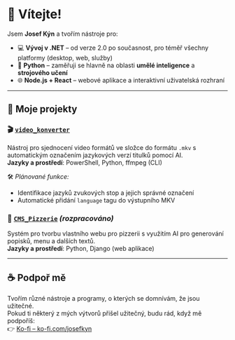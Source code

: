 # 👋 Vítejte!

Jsem **Josef Kýn** a tvořím nástroje pro:

- 💻 **Vývoj v .NET** – od verze 2.0 po současnost, pro téměř všechny platformy (desktop, web, služby)
- 🐍 **Python** – zaměřuji se hlavně na oblasti **umělé inteligence** a **strojového učení**
- 🌐 **Node.js + React** – webové aplikace a interaktivní uživatelská rozhraní

---

## 🧰 Moje projekty

### 🎬 [`video_konverter`](https://github.com/jokycz/video_konverter)
Nástroj pro sjednocení video formátů ve složce do formátu `.mkv` s automatickým označením jazykových verzí titulků pomocí AI.  
**Jazyky a prostředí**: PowerShell, Python, ffmpeg (CLI)

🛠️ *Plánované funkce:*  
- Identifikace jazyků zvukových stop a jejich správné označení  
- Automatické přidání `language` tagu do výstupního MKV

### 🍕 [`CMS_Pizzerie`](https://github.com/jokycz/CMS_Pizzerie) *(rozpracováno)*
Systém pro tvorbu vlastního webu pro pizzerii s využitím AI pro generování popisků, menu a dalších textů.  
**Jazyky a prostředí**: Python, Django (web aplikace)

---

## ☕ Podpoř mě

Tvořím různé nástroje a programy, o kterých se domnívám, že jsou užitečné.  
Pokud ti některý z mých výtvorů přišel užitečný, budu rád, když mě podpoříš:  
👉 [Ko-fi – ko-fi.com/josefkyn](https://ko-fi.com/josefkyn)

